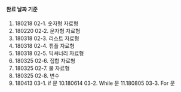 #### 완료 날짜 기준

1. 180218 02-1. 숫자형 자료형
2. 180220 02-2. 문자형 자료형
3. 180318 02-3. 리스트 자료형
4. 180318 02-4. 튜플 자료형
5. 180318 02-5. 딕셔너리 자료형
6. 180325 02-6. 집합 자료형
7. 180325 02-7. 불 자료형
8. 180325 02-8. 변수
9. 180413 03-1. if 문
10.180614 03-2. While 문
11.180805 03-3. For 문
